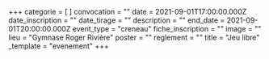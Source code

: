 +++
categorie = [ ]
convocation = ""
date = 2021-09-01T17:00:00.000Z
date_inscription = ""
date_tirage = ""
description = ""
end_date = 2021-09-01T20:00:00.000Z
event_type = "creneau"
fiche_inscription = ""
image = ""
lieu = "Gymnase Roger Rivière"
poster = ""
reglement = ""
title = "Jeu libre"
_template = "evenement"
+++

